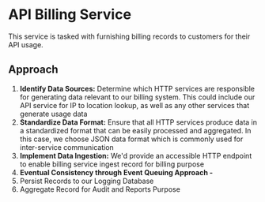 # API Billing Service
This service is tasked with furnishing billing records to customers for their API usage.

## Approach
1. **Identify Data Sources:** Determine which HTTP services are responsible for generating data relevant to our billing system. This could include our API service for IP to location lookup, as well as any other services that generate usage data
2. **Standardize Data Format:** Ensure that all HTTP services produce data in a standardized format that can be easily processed and aggregated. In this case, we choose JSON data format which is commonly used for inter-service communication
3. **Implement Data Ingestion:** We'd provide an accessible HTTP endpoint to enable billing service ingest record for billing purpose
4. **Eventual Consistency through Event Queuing Approach -** 
5. Persist Records to our Logging Database
6. Aggregate Record for Audit and Reports Purpose

